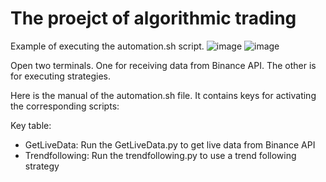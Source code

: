 # The proejct of algorithmic trading


Example of executing the automation.sh script.
![image](https://user-images.githubusercontent.com/53508428/174986906-8da432df-8461-4e09-ae32-9948373bc152.png)
![image](https://user-images.githubusercontent.com/53508428/174987075-992c661f-e122-481b-8704-0c73ebdffa3c.png)

Open two terminals. One for receiving data from Binance API. The other is for executing strategies.

Here is the manual of the automation.sh file. It contains keys for activating the corresponding scripts:

Key table:
- GetLiveData: Run the GetLiveData.py to get live data from Binance API
- Trendfollowing: Run the trendfollowing.py to use a trend following strategy
